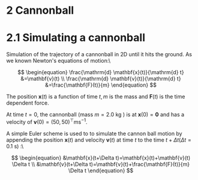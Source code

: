 # 2 Cannonball
# 2.1 Simulating a cannonball

Simulation of the trajectory of a cannonball in $2 \mathrm{D}$ until it hits the ground. As we known Newton's equations of motion:\\

$$
\begin{equation}
\frac{\mathrm{d} \mathbf{x}(t)}{\mathrm{d} t} &=\mathbf{v}(t) \\
\frac{\mathrm{d} \mathbf{v}(t)}{\mathrm{d} t} &=\frac{\mathbf{F}(t)}{m}
\end{equation}
$$

The position $\mathbf{x}(t)$ is a function of time $t, m$ is the mass and $\mathbf{F}(t)$ is the time dependent force.

At time $t=0$, the cannonball (mass $m=2.0 \mathrm{~kg}$ ) is at $\mathbf{x}(0)=\mathbf{0}$ and has a velocity of $\mathbf{v}(0)=(50,50)^{\top} \mathrm{m} \mathrm{s}^{-1}$.

A simple Euler scheme is used to to simulate the cannon ball motion by appending the position $\mathbf{x}(t)$ and velocity $\mathbf{v}(t)$ at time $t$ to the time $t+\Delta t(\Delta t=0.1 \mathrm{~s})$ :\\

$$
\begin{equation}
&\mathbf{x}(t+\Delta t)=\mathbf{x}(t)+\mathbf{v}(t) \Delta t \\
&\mathbf{v}(t+\Delta t)=\mathbf{v}(t)+\frac{\mathbf{F}(t)}{m} \Delta t
\end{equation}
$$

